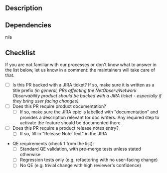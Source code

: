 ## Description

<!-- Please fill-in description here -->

## Dependencies

<!-- Please list here any related PRs with links, that need to be pulled also for testing -->
n/a

## Checklist

If you are not familiar with our processes or don't know what to answer in the list below, let us know in a comment: the maintainers will take care of that.

* [ ] Is this PR backed with a JIRA ticket? If so, make sure it is written as a title prefix _(in general, PRs affecting the NetObserv/Network Observability product should be backed with a JIRA ticket - especially if they bring user facing changes)._
* [ ] Does this PR require product documentation?
  * [ ] If so, make sure the JIRA epic is labelled with "documentation" and provides a description relevant for doc writers. Any required step to activate the feature should be documented there.
* [ ] Does this PR require a product release notes entry?
  * [ ] If so, fill in "Release Note Text" in the JIRA
* QE requirements (check 1 from the list):
  * [ ] Standard QE validation, with pre-merge tests unless stated otherwise
  * [ ] Regression tests only (e.g. refactoring with no user-facing change)
  * [ ] No QE (e.g. trivial change with high reviewer's confidence)
